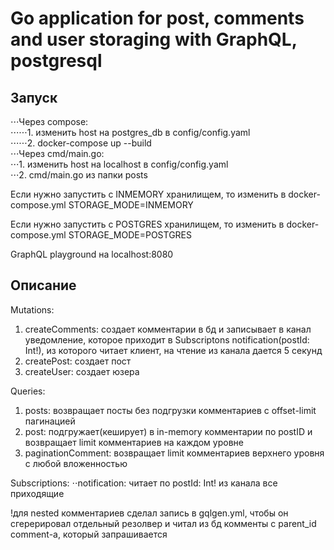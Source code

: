 # Go application for post, comments and user storaging with GraphQL, postgresql  
  
## Запуск  
⋅⋅⋅Через compose:  
⋅⋅⋅⋅⋅⋅1. изменить host на postgres_db в config/config.yaml  
⋅⋅⋅⋅⋅⋅2. docker-compose up --build  
⋅⋅⋅Через cmd/main.go:  
⋅⋅⋅1. изменить host на localhost в config/config.yaml  
⋅⋅⋅2. cmd/main.go из папки posts  
  
Если нужно запустить с INMEMORY хранилищем, то изменить в docker-compose.yml STORAGE_MODE=INMEMORY  
  
Если нужно запустить с POSTGRES хранилищем, то изменить в docker-compose.yml STORAGE_MODE=POSTGRES  
  
GraphQL playground на localhost:8080  
  
## Описание
Mutations:  
1. createComments: создает комментарии в бд и записывает в канал уведомление, 
  которое приходит в Subscriptons notification(postId: Int!), из которого читает клиент, на чтение из канала дается 5 секунд
2. createPost: создает пост  
3. createUser: создает юзера  

Queries:
1. posts: возвращает посты без подгрузки комментариев с offset-limit пагинацией  
2. post: подгружает(кеширует) в in-memory комментарии по postID и возвращает limit комментариев на каждом уровне  
3. paginationComment: возвращает limit комментариев верхнего уровня с любой вложенностью  

Subscriptions:
⋅⋅notification: читает по postId: Int! из канала все приходящие  
  
  
!для nested комментариев сделал запись в gqlgen.yml, чтобы он сгерерировал отдельный резолвер и читал из бд комменты с parent_id comment-а, который запрашивается